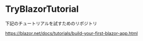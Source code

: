 # TryBlazorTutorial

下記のチュートリアルを試すためのリポジトリ

https://blazor.net/docs/tutorials/build-your-first-blazor-app.html